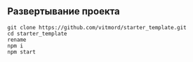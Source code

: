 ## Развертывание проекта

```
git clone https://github.com/vitmord/starter_template.git
cd starter_template
rename
npm i
npm start
```
